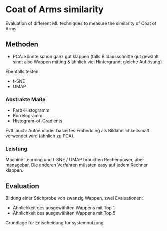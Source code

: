 # Coat of Arms similarity
Evaluation of different ML techniques to measure the similarity of Coat of Arms

## Methoden
- PCA: könnte schon ganz gut klappen 
(falls Bildausschnitte gut gewählt sind; also Wappen mitting & ähnlich viel Hintergrund; gleiche Auflösung)

Ebenfalls testen:
- t-SNE 
- UMAP 

### Abstrakte Maße
- Farb-Histogramm
- Korrelogramm
- Histogram-of-Gradients

Evtl. auch:
Autoencoder basiertes Embedding als Bildähnlichkeitsmaß verwendet wird (ähnlich zu PCA). 

### Leistung
Machine Learning und t-SNE / UMAP brauchen Rechenpower, aber managebar.
Die anderen Verfahren müssten easy auf jedem Rechner klappen.

## Evaluation
Bildung einer Stichprobe von zwanzig Wappen, zwei Evaluationen:
- Ähnlichkeit des ausgewählten Wappens mit Top 1
- Ähnlichkeit des ausgewählten Wappens mit Top 5

Grundlage für Entscheidung für systemnutzung